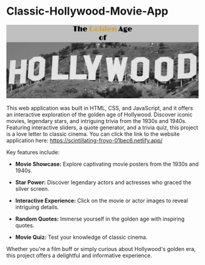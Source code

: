 # Classic-Hollywood-Movie-App

![banner](/images/movie-app-banner.png)

This web application was built in HTML, CSS, and JavaScript, and it offers an interactive exploration of the golden age of Hollywood. Discover iconic movies, legendary stars, and intriguing trivia from the 1930s and 1940s. Featuring interactive sliders, a quote generator, and a trivia quiz, this project is a love letter to classic cinema. You can click the link to the website application here: https://scintillating-froyo-01bec6.netlify.app/

Key features include:

- **Movie Showcase:** Explore captivating movie posters from the 1930s and 1940s.

- **Star Power:** Discover legendary actors and actresses who graced the silver screen.

- **Interactive Experience:** Click on the movie or actor images to reveal intriguing details.

- **Random Quotes:** Immerse yourself in the golden age with inspiring quotes.

- **Movie Quiz:** Test your knowledge of classic cinema.

Whether you're a film buff or simply curious about Hollywood's golden era, this project offers a delightful and informative experience.